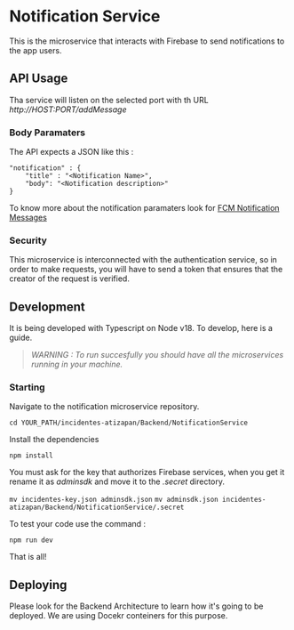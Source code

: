 # Notification Service
This is the microservice that interacts with Firebase to send notifications to the app users.

## API Usage
Tha service will listen on the selected port with th URL _http://HOST:PORT/addMessage_

### Body Paramaters
The API expects a JSON like this : 

```
"notification" : {
	"title" : "<Notification Name>",
    "body": "<Notification description>"
}
```

To know more about the notification paramaters look for [FCM Notification Messages](https://firebase.google.com/docs/cloud-messaging/concept-options)

### Security
This microservice is interconnected with the authentication service, so in order to make requests, you will have to send a token that ensures that the creator of the request is verified.

## Development
It is being developed with Typescript on Node v18. To develop, here is a guide.

> _WARNING : To run succesfully you should have all the microservices running in your machine._

### Starting
Navigate to the notification microservice repository.

`cd YOUR_PATH/incidentes-atizapan/Backend/NotificationService`

Install the dependencies

`npm install`

You must ask for the key that authorizes Firebase services, when you get it rename it as _adminsdk_ and move it to the _.secret_ directory.

`mv incidentes-key.json adminsdk.json`
`mv adminsdk.json incidentes-atizapan/Backend/NotificationService/.secret`

To test your code use the command :

`npm run dev`

That is all!

## Deploying

Please look for the Backend Architecture to learn how it's going to be deployed. We are using Docekr conteiners for this purpose.
